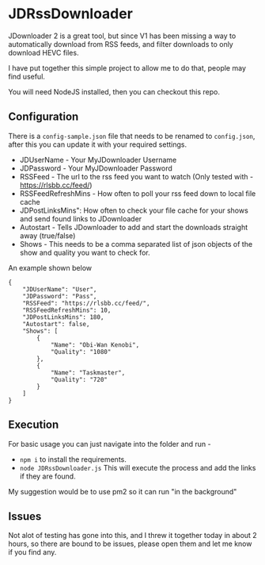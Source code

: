 # JDRssDownloader

JDownloader 2 is a great tool, but since V1 has been missing a way to automatically download from RSS feeds, and filter downloads to only download HEVC files.

I have put together this simple project to allow me to do that, people may find useful.

You will need NodeJS installed, then you can checkout this repo.

## Configuration
There is a ``config-sample.json`` file that needs to be renamed to ``config.json``, after this you can update it with your required settings.

- JDUserName - Your MyJDownloader Username
- JDPassword - Your MyJDownloader Password
- RSSFeed - The url to the rss feed you want to watch (Only tested with - https://rlsbb.cc/feed/)
- RSSFeedRefreshMins - How often to poll your rss feed down to local file cache
- JDPostLinksMins": How often to check your file cache for your shows and send found links to JDownloader
- Autostart - Tells JDownloader to add and start the downloads straight away (true/false)
- Shows - This needs to be a comma separated list of json objects of the show and quality you want to check for.

An example shown below

```
{
    "JDUserName": "User",
    "JDPassword": "Pass",
    "RSSFeed": "https://rlsbb.cc/feed/",
    "RSSFeedRefreshMins": 10,
    "JDPostLinksMins": 180,
    "Autostart": false,
    "Shows": [
        {
            "Name": "Obi-Wan Kenobi",
            "Quality": "1080"
        },
        {
            "Name": "Taskmaster",
            "Quality": "720"
        }
    ]
}
```

## Execution
For basic usage you can just navigate into the folder and run -
- ``npm i`` to install the requirements.
- ``node JDRssDownloader.js`` This will execute the process and add the links if they are found.

My suggestion would be to use pm2 so it can run "in the background"

## Issues

Not alot of testing has gone into this, and I threw it together today in about 2 hours, so there are bound to be issues, please open them and let me know if you find any.
